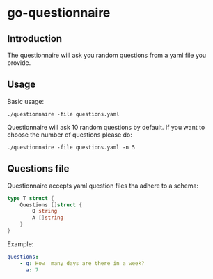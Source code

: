 # go-questionnaire

## Introduction

The questionnaire will ask you random questions from a yaml file you provide.

## Usage

Basic usage:

```shell
./questionnaire -file questions.yaml
```

Questionnaire will ask 10 random questions by default. If you want to choose the number of questions please do:

```shell
./questionnaire -file questions.yaml -n 5
```

## Questions file

Questionnaire accepts yaml question files tha adhere to a schema:

```go
type T struct {
    Questions []struct {
        Q string
        A []string
    }
}
```

Example:

```yaml
questions:
    - q: How  many days are there in a week?
      a: 7
```
